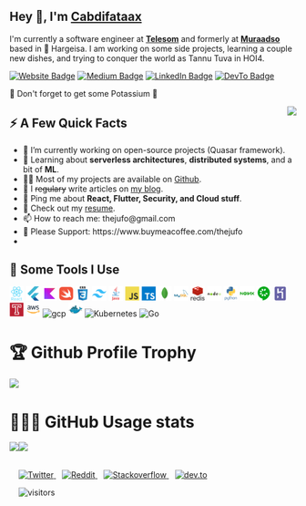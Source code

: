 

<h2>Hey 👋, I'm <a href="https://thejufo.me/">Cabdifataax</a></h2>
<p>I'm currently a software engineer at <strong><a href="https://www.telesom.com/">Telesom</a></strong> and formerly at <strong><a href="https://muraadso.com/">Muraadso</a></strong> based in 🌁 Hargeisa. I am working on some side projects, learning a couple new dishes, and trying to conquer the world as Tannu Tuva in HOI4.</p>
<p><a href="https://thejufo.me"><img src="https://img.shields.io/badge/-thejufo.me-4E69C8?style=flat-square&amp;labelColor=4E69C8&amp;logo=Firefox&amp;link=https://thejufo.me" alt="Website Badge"></a> <a href="https://medium.com/@thejufo"><img src="https://img.shields.io/badge/-@thejufo-14c767?style=flat-square&amp;labelColor=14c767&amp;logo=Medium&amp;link=https://medium.com/@thejufo" alt="Medium Badge"></a> <a href="https://www.linkedin.com/in/thejufo/"><img src="https://img.shields.io/badge/-@thejufo-0077B5?style=flat-square&amp;labelColor=0077B5&amp;logo=LinkedIn&amp;link=https://www.linkedin.com/in/thejufo/" alt="LinkedIn Badge"></a> <a href="https://dev.to/thejufo"><img src="https://img.shields.io/badge/-@thejufo-0A0A0A?style=flat-square&amp;labelColor=0A0A0A&amp;logo=dev.to&amp;link=https://dev.to/thejufo" alt="DevTo Badge"></a></p>
<p>🍌 Don't forget to get some Potassium 🍌</p>
<img align="right" src="https://media1.giphy.com/media/13HgwGsXF0aiGY/giphy.gif" />
<h2>⚡️ A Few Quick Facts</h2>

<ul>
<li>🔭 I’m currently working on open-source projects (Quasar framework).</li>
<li>🧐 Learning about <strong>serverless architectures</strong>, <strong>distributed systems</strong>, and a bit of <strong>ML</strong>.</li>
<li>👨‍💻 Most of my projects are available on <a href="https://github.com/thejufo">Github</a>.</li>
<li>📝 I <del>regulary</del> write articles on <a href="https://blog.thejufo.me">my blog</a>.</li>
<li>💬 Ping me about <strong>React, Flutter, Security, and Cloud stuff</strong>.</li>
<li>📙 Check out my <a href="https://www.thejufo.me/resume/resume.pdf">resume</a>.</li>
<li>📫 How to reach me: thejufo@gmail.com</li>
<li>🙏 Please Support: https://www.buymeacoffee.com/thejufo<li>
</ul>

<h2>🚀 Some Tools I Use</h2>
<p align="left">
<img src="https://raw.githubusercontent.com/devicons/devicon/master/icons/react/react-original-wordmark.svg" alt="react" width="25" height="25" />
<img src="https://raw.githubusercontent.com/devicons/devicon/master/icons/flutter/flutter-original.svg" alt="angular-js" width="25" height="25" />
<img src="https://raw.githubusercontent.com/devicons/devicon/master/icons/kotlin/kotlin-original.svg" alt="vue" width="25" height="25" />
<img src="https://raw.githubusercontent.com/devicons/devicon/master/icons/swift/swift-original.svg" alt="bootstrap" width="25" height="25" />
<img src="https://raw.githubusercontent.com/devicons/devicon/master/icons/css3/css3-original-wordmark.svg" alt="css3" width="25" height="25" />
<img src="https://raw.githubusercontent.com/devicons/devicon/master/icons/tailwindcss/tailwindcss-plain.svg" alt="gulp" width="25" height="25" />
<img src="https://raw.githubusercontent.com/devicons/devicon/master/icons/java/java-original-wordmark.svg" alt="java" width="25" height="25" />
<img src="https://raw.githubusercontent.com/devicons/devicon/master/icons/javascript/javascript-original.svg" alt="javascript" width="25" height="25" />
<img src="https://raw.githubusercontent.com/devicons/devicon/master/icons/typescript/typescript-original.svg" alt="typescript" width="25" height="25" />
<img src="https://raw.githubusercontent.com/devicons/devicon/master/icons/mongodb/mongodb-original.svg" alt="mongodb" width="25" height="25" />
<img src="https://raw.githubusercontent.com/devicons/devicon/master/icons/mysql/mysql-original-wordmark.svg" alt="mysql" width="25" height="25" />
<img src="https://raw.githubusercontent.com/devicons/devicon/master/icons/redis/redis-original-wordmark.svg" alt="redis" width="25" height="25" />
<img src="https://raw.githubusercontent.com/devicons/devicon/master/icons/nodejs/nodejs-original-wordmark.svg" alt="nodejs" width="25" height="25" />
<img src="https://raw.githubusercontent.com/devicons/devicon/master/icons/python/python-original-wordmark.svg" alt="python" width="25" height="25" />
<img src="https://raw.githubusercontent.com/devicons/devicon/master/icons/nginx/nginx-original.svg" alt="nginx" width="25" height="25" />
<img src="https://raw.githubusercontent.com/devicons/devicon/master/icons/cucumber/cucumber-plain.svg" alt="cucumber" width="25" height="25" />
<img src="https://raw.githubusercontent.com/devicons/devicon/master/icons/heroku/heroku-plain.svg" alt="heroku" width="25" height="25" />
<img src="https://raw.githubusercontent.com/devicons/devicon/master/icons/travis/travis-plain.svg" alt="travis" width="25" height="25" />
<img src="https://raw.githubusercontent.com/github/explore/80688e429a7d4ef2fca1e82350fe8e3517d3494d/topics/aws/aws.png" alt="aws" width="25" height="25" />
<img src="https://www.vectorlogo.zone/logos/google_cloud/google_cloud-icon.svg" alt="gcp" width="25" height="25" />
<img src="https://raw.githubusercontent.com/devicons/devicon/master/icons/docker/docker-original.svg" alt="Docker" width="25" height="25" />
<img src="https://www.vectorlogo.zone/logos/kubernetes/kubernetes-icon.svg" alt="Kubernetes" width="25" height="25" />
<img src="https://cdn.jsdelivr.net/gh/devicons/devicon/icons/go/go-original.svg" alt="Go" width="25" height="25" />
</p>

 <div>
  <h1>🏆 Github Profile Trophy</h4>
  <img src="https://github-profile-trophy.vercel.app/?username=thejufo&column=7"/>
</div>
            

<div>
  <h1>👨🏻‍💻 GitHub Usage stats</h4>
  <img height="170" align="left" src="https://github-readme-stats.vercel.app/api?username=thejufo&count_private=true&include_all_commits=true" />
  <img src="https://github-readme-stats.vercel.app/api/top-langs/?username=thejufo&layout=compact" />
</div>

##
            
<p>
  <a href="https://twitter.com/thejufo">
    <img src="https://img.shields.io/twitter/follow/Mayur06322144?label=Follow%20%40thejufo&style=social" alt="Twitter">
  </a>&ensp;
  <a href="https://www.reddit.com/user/thejufo">
    <img src="https://img.shields.io/reddit/user-karma/combined/thejufo?style=social" alt="Reddit">
  </a>&ensp;
  <a href="https://stackoverflow.com/users/10872323/thejufo?tab=profile">
    <img src="https://img.shields.io/stackexchange/stackoverflow/r/10872323?color=orange" alt="Stackoverflow">
  </a>&ensp;
  <a href="https://dev.to/thejufo">
    <img src="https://img.shields.io/badge/dev.to-Follow-lightgrey?style=social&logo=dev.to" alt="dev.to">
  </a>
</p>


<p><img src="https://visitor-badge.glitch.me/badge?page_id=Spiderpig86.Spiderpig86" alt="visitors"></p>
